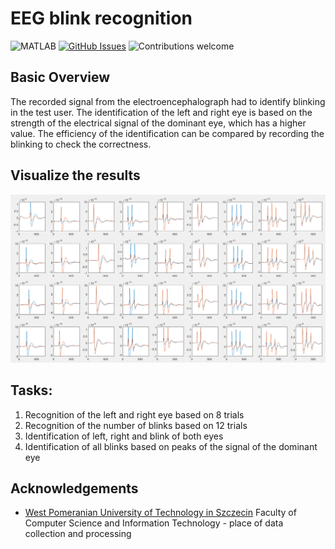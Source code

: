 # EEG blink recognition

![MATLAB](https://img.shields.io/badge/MATLAB-R2021b-blue.svg)
[![GitHub Issues](https://img.shields.io/github/issues/mateuszschab/EEG-blink-recognition.svg)](https://github.com/mateuszschab/EEG-blink-recognition/issues)
![Contributions welcome](https://img.shields.io/badge/contributions-welcome-orange.svg)


## Basic Overview
The recorded signal from the electroencephalograph had to identify blinking in the test user. The identification of the left and right eye is based on the strength of the electrical signal of the dominant eye, which has a higher value.
The efficiency of the identification can be compared by recording the blinking to check the correctness. 

## Visualize the results
![Map1](https://github.com/mateuszschab/EEG-blink-recognition/blob/main/img_project/EEG_signal.PNG)

## Tasks: 
1) Recognition of the left and right eye based on 8 trials
2) Recognition of the number of blinks based on 12 trials
3) Identification of left, right and blink of both eyes
4) Identification of all blinks based on peaks of the signal of the dominant eye

**Acknowledgements**
---

+ [West Pomeranian University of Technology in Szczecin](https://www.wi.zut.edu.pl/en/) Faculty of Computer Science and Information Technology - place of data collection and processing





